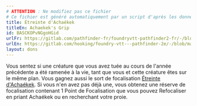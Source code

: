 ```yaml
---
# ATTENTION : Ne modifiez pas ce fichier
# Ce fichier est généré automatiquement par un script d'après les données du module Foundry VTT officiel et de sa traduction
title: Étreinte d'Achaékek
titleEn: Achaekek's Grip
id: BASCKOPvNGgoHGid
urlFr: https://gitlab.com/pathfinder-fr/foundryvtt-pathfinder2-fr/-/blob/master/data/feats/BASCKOPvNGgoHGid.htm
urlEn: https://gitlab.com/hooking/foundry-vtt---pathfinder-2e/-/blob/master/packs/data/feats.db/achaekek-s-grip.json
layout: dons
---
```

Vous sentez si une créature que vous avez tuée au cours de l'année précédente a été ramenée à la vie, tant que vous et cette créature êtes sur le même plan. Vous gagnez aussi le sort de focalisation [Étreinte d'Achaékek](../sorts/étreinte-d-achaékek.md). Si vous n'en avez pas déjà une, vous obtenez une réserve de focalisation contenant 1 Point de Focalisation que vous pouvez Refocaliser en priant Achaékek ou en recherchant votre proie.
